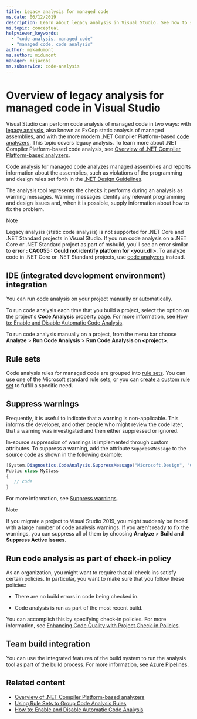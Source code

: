 ```yaml
---
title: Legacy analysis for managed code
ms.date: 06/12/2019
description: Learn about legacy analysis in Visual Studio. See how to suppress warnings and how to run analyses manually, automatically, and during check-ins and builds.
ms.topic: conceptual
helpviewer_keywords:
  - "code analysis, managed code"
  - "managed code, code analysis"
author: mikadumont
ms.author: midumont
manager: mijacobs
ms.subservice: code-analysis
---
```


# Overview of legacy analysis for managed code in Visual Studio

Visual Studio can perform code analysis of managed code in two ways: with [legacy analysis](/previous-versions/visualstudio/visual-studio-2019/code-quality/walkthrough-analyzing-managed-code-for-code-defects), also known as FxCop static analysis of managed assemblies, and with the more modern .NET Compiler Platform-based [code analyzers](../code-quality/roslyn-analyzers-overview.md). This topic covers legacy analysis. To learn more about .NET Compiler Platform-based code analysis, see [Overview of .NET Compiler Platform-based analyzers](../code-quality/roslyn-analyzers-overview.md).

Code analysis for managed code analyzes managed assemblies and reports information about the assemblies, such as violations of the programming and design rules set forth in the [.NET Design Guidelines](/dotnet/standard/design-guidelines/).

The analysis tool represents the checks it performs during an analysis as warning messages. Warning messages identify any relevant programming and design issues and, when it is possible, supply information about how to fix the problem.

> [!NOTE]
> Legacy analysis (static code analysis) is not supported for .NET Core and .NET Standard projects in Visual Studio. If you run code analysis on a .NET Core or .NET Standard project as part of msbuild, you'll see an error similar to **error : CA0055 : Could not identify platform for \<your.dll>**. To analyze code in .NET Core or .NET Standard projects, use [code analyzers](../code-quality/roslyn-analyzers-overview.md) instead.

## IDE (integrated development environment) integration

You can run code analysis on your project manually or automatically.

To run code analysis each time that you build a project, select the option on the project's **Code Analysis** property page. For more information, see [How to: Enable and Disable Automatic Code Analysis](../code-quality/how-to-enable-and-disable-automatic-code-analysis-for-managed-code.md).

To run code analysis manually on a project, from the menu bar choose **Analyze** > **Run Code Analysis** > **Run Code Analysis on \<project>**.

## Rule sets

Code analysis rules for managed code are grouped into [rule sets](/previous-versions/visualstudio/visual-studio-2019/code-quality/using-rule-sets-to-group-code-analysis-rules). You can use one of the Microsoft standard rule sets, or you can [create a custom rule set](/previous-versions/visualstudio/visual-studio-2019/code-quality/how-to-create-a-custom-rule-set) to fulfill a specific need.

## Suppress warnings

Frequently, it is useful to indicate that a warning is non-applicable. This informs the developer, and other people who might review the code later, that a warning was investigated and then either suppressed or ignored.

In-source suppression of warnings is implemented through custom attributes. To suppress a warning, add the attribute `SuppressMessage` to the source code as shown in the following example:

```csharp
[System.Diagnostics.CodeAnalysis.SuppressMessage("Microsoft.Design", "CA1039:ListsAreStrongTyped")]
Public class MyClass
{
   // code
}
```

For more information, see [Suppress warnings](../code-quality/in-source-suppression-overview.md).

> [!NOTE]
> If you migrate a project to Visual Studio 2019, you might suddenly be faced with a large number of code analysis warnings. If you aren't ready to fix the warnings, you can suppress all of them by choosing **Analyze** > **Build and Suppress Active Issues**.

## Run code analysis as part of check-in policy

As an organization, you might want to require that all check-ins satisfy certain policies. In particular, you want to make sure that you follow these policies:

- There are no build errors in code being checked in.

- Code analysis is run as part of the most recent build.

You can accomplish this by specifying check-in policies. For more information, see [Enhancing Code Quality with Project Check-in Policies](/previous-versions/visualstudio/visual-studio-2019/code-quality/how-to-create-or-update-standard-code-analysis-check-in-policies).

## Team build integration

You can use the integrated features of the build system to run the analysis tool as part of the build process. For more information, see [Azure Pipelines](/azure/devops/pipelines/index?view=vsts&preserve-view=true).

## Related content

- [Overview of .NET Compiler Platform-based analyzers](../code-quality/roslyn-analyzers-overview.md)
- [Using Rule Sets to Group Code Analysis Rules](/previous-versions/visualstudio/visual-studio-2019//code-quality/using-rule-sets-to-group-code-analysis-rules.md)
- [How to: Enable and Disable Automatic Code Analysis](../code-quality/how-to-enable-and-disable-automatic-code-analysis-for-managed-code.md)
